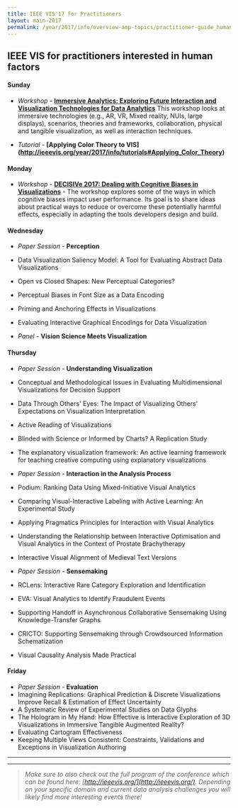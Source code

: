 ```yaml
---
title: IEEE VIS'17 for Practitioners
layout: main-2017
permalink: /year/2017/info/overview-amp-topics/practitioner-guide_human-factors
---
```


## IEEE VIS for practitioners interested in human factors

#### Sunday

* *Workshop* - **[Immersive Analytics: Exploring Future Interaction and Visualization Technologies for Data Analytics](http://immersiveanalytics.net/)**
This workshop looks at immersive technologies (e.g., AR, VR, Mixed reality, NUIs, large displays), scenarios, theories and frameworks, collaboration, physical and tangible visualization, as well as interaction techniques.

* *Tutorial* - **[Applying Color Theory to VIS] (http://ieeevis.org/year/2017/info/tutorials#Applying_Color_Theory)**

#### Monday

* *Workshop* - **[DECISIVe 2017: Dealing with Cognitive Biases in Visualizations](http://decisive-workshop.dbvis.de/)** - 
The workshop explores some of the ways in which cognitive biases impact user performance. Its goal is to share ideas about practical ways to reduce or overcome these potentially harmful effects, especially in adapting the tools developers design and build.


#### Wednesday

* *Paper Session* - **Perception**
 * Data Visualization Saliency Model: A Tool for Evaluating Abstract Data Visualizations
 * Open vs Closed Shapes: New Perceptual Categories?
 * Perceptual Biases in Font Size as a Data Encoding
 * Priming and Anchoring Effects in Visualizations
 * Evaluating Interactive Graphical Encodings for Data Visualization

* *Panel* - **Vision Science Meets Visualization**


#### Thursday

* *Paper Session* - **Understanding Visualization**
 * Conceptual and Methodological Issues in Evaluating Multidimensional Visualizations for Decision Support
 * Data Through Others' Eyes: The Impact of Visualizing Others' Expectations on Visualization Interpretation
 * Active Reading of Visualizations
 * Blinded with Science or Informed by Charts? A Replication Study
 * The explanatory visualization framework: An active learning framework for teaching creative computing using explanatory visualizations

* *Paper Session* - **Interaction in the Analysis Process**
 * Podium: Ranking Data Using Mixed-Initiative Visual Analytics
 * Comparing Visual-Interactive Labeling with Active Learning: An Experimental Study
 * Applying Pragmatics Principles for Interaction with Visual Analytics
 * Understanding the Relationship between Interactive Optimisation and Visual Analytics in the Context of Prostate Brachytherapy
 * Interactive Visual Alignment of Medieval Text Versions

* *Paper Session* - **Sensemaking**
 * RCLens: Interactive Rare Category Exploration and Identification
 * EVA: Visual Analytics to Identify Fraudulent Events
 * Supporting Handoff in Asynchronous Collaborative Sensemaking Using Knowledge-Transfer Graphs
 * CRICTO: Supporting Sensemaking through Crowdsourced Information Schematization
 * Visual Causality Analysis Made Practical



#### Friday

* *Paper Session* - **Evaluation**
 * Imagining Replications: Graphical Prediction & Discrete Visualizations Improve Recall & Estimation of Effect Uncertainty 
 * A Systematic Review of Experimental Studies on Data Glyphs
 * The Hologram in My Hand: How Effective is Interactive Exploration of 3D Visualizations in Immersive Tangible Augmented Reality?
 * Evaluating Cartogram Effectiveness
 * Keeping Multiple Views Consistent: Constraints, Validations and Exceptions in Visualization Authoring


-----
*** 

> _Make sure to also check out the full program of the conference which can be found here: [http://ieeevis.org/](http://ieeevis.org/). 
Depending on your specific domain and current data analysis challenges you will likely find more interesting events there!_












